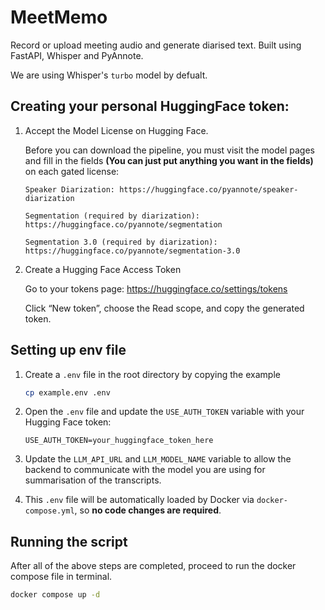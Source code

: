 # MeetMemo

Record or upload meeting audio and generate diarised text. Built using FastAPI, Whisper and PyAnnote.

We are using Whisper's `turbo` model by defualt.

## Creating your personal HuggingFace token:

1.  Accept the Model License on Hugging Face.

    Before you can download the pipeline, you must visit the model pages and fill in the fields **(You can just put anything you want in the fields)** on each gated license:

        Speaker Diarization: https://huggingface.co/pyannote/speaker-diarization

        Segmentation (required by diarization): https://huggingface.co/pyannote/segmentation

        Segmentation 3.0 (required by diarization): https://huggingface.co/pyannote/segmentation-3.0

2.  Create a Hugging Face Access Token

    Go to your tokens page: https://huggingface.co/settings/tokens

    Click “New token”, choose the Read scope, and copy the generated token.

## Setting up env file

1. Create a `.env` file in the root directory by copying the example

    ```bash
    cp example.env .env
    ```

2. Open the `.env` file and update the `USE_AUTH_TOKEN` variable with your Hugging Face token:

   ```env
   USE_AUTH_TOKEN=your_huggingface_token_here
   ```

3. Update the `LLM_API_URL` and `LLM_MODEL_NAME` variable to allow the backend to communicate with the model you are using for summarisation of the transcripts.

4. This `.env` file will be automatically loaded by Docker via `docker-compose.yml`, so **no code changes are required**.

## Running the script

After all of the above steps are completed, proceed to run the docker compose file in terminal.

```bash
docker compose up -d
```
